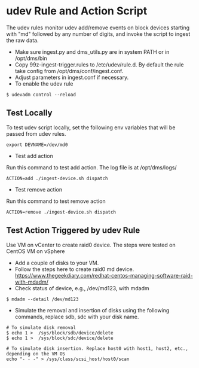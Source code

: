 # udev Rule and Action Script
The udev rules monitor udev add/remove events on block devices starting with "md" followed by any number of digits, and invoke the script to ingest the raw data. 
* Make sure ingest.py and dms_utils.py are in system PATH or in /opt/dms/bin
* Copy 99z-ingest-trigger.rules to /etc/udev/rule.d. By default the rule take config from /opt/dms/conf/ingest.conf.
* Adjust parameters in ingest.conf if necessary.
* To enable the udev rule
```
$ udevadm control --reload
```

## Test Locally
To test udev script locally, set the following env variables that will be passed from udev rules.
```
export DEVNAME=/dev/md0
```
* Test add action

Run this command to test add action. The log file is at /opt/dms/logs/ 
```
ACTION=add ./ingest-device.sh dispatch
```
* Test remove action

Run this command to test remove action
```
ACTION=remove ./ingest-device.sh dispatch
```

## Test Action Triggered by udev Rule
Use VM on vCenter to create raid0 device. The steps were tested on CentOS VM on vSphere
* Add a couple of disks to your VM.
* Follow the steps here to create raid0 md device. https://www.thegeekdiary.com/redhat-centos-managing-software-raid-with-mdadm/
* Check status of device, e.g., /dev/md123, with mdadm
```
$ mdadm --detail /dev/md123
```
* Simulate the removal and insertion of disks using the following commands, replace sdb, sdc with your disk name.
```
# To simulate disk removal
$ echo 1 >  /sys/block/sdb/device/delete
$ echo 1 >  /sys/block/sdc/device/delete
```

```
# To simulate disk insertion. Replace host0 with host1, host2, etc., depending on the VM OS
echo "- - -" > /sys/class/scsi_host/host0/scan
```
